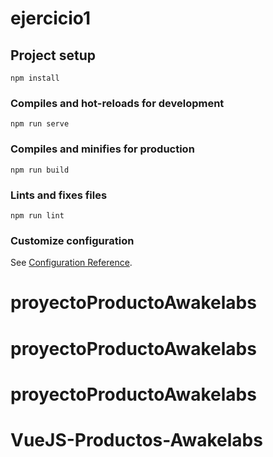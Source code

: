 # ejercicio1

## Project setup
```
npm install
```

### Compiles and hot-reloads for development
```
npm run serve
```

### Compiles and minifies for production
```
npm run build
```

### Lints and fixes files
```
npm run lint
```

### Customize configuration
See [Configuration Reference](https://cli.vuejs.org/config/).
# proyectoProductoAwakelabs
# proyectoProductoAwakelabs
# proyectoProductoAwakelabs
# VueJS-Productos-Awakelabs
